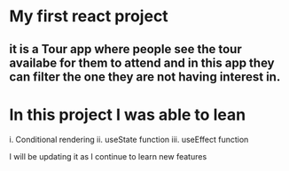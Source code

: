# My first react project
## it is a Tour app where people see the tour availabe for them to attend and in this app they can filter the one they are not having interest in.
# In this project I was able to lean 
i. Conditional rendering
ii. useState function
iii. useEffect function

I will be updating it as I continue to learn new features
